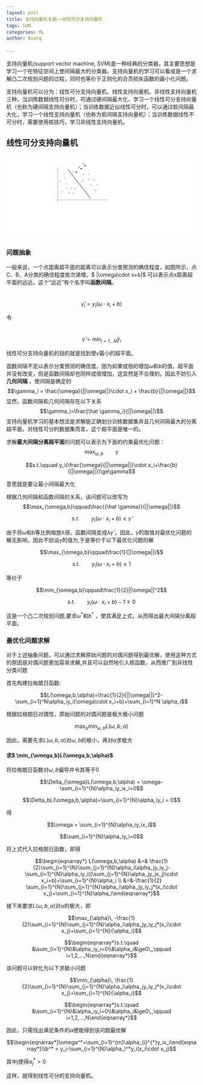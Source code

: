 ```yaml
---
layout: post 
title: 支持向量机专题——线性可分支持向量机
tags: SVM
categories: ML
author: Kuang

---
```




支持向量机(support vector machine, SVM)是一种经典的分类器，其主要思想是学习一个在特征空间上使间隔最大的分类器。支持向量机的学习可以看成是一个求解凸二次规划问题的过程，同时也等价于正则化的合页损失函数的最小化问题。

支持向量机可以分为：线性可分支持向量机、线性支持向量机、非线性支持向量机三种。当训练数据线性可分时，可通过硬间隔最大化，学习一个线性可分支持向量机（也称为硬间隔支持向量机）；当训练数据近似线性可分时，可以通过软间隔最大化，学习一个线性支持向量机（也称为软间隔支持向量机）；当训练数据线性不可分时，需要使用核技巧，学习非线性支持向量机。










## 线性可分支持向量机
![二分类问题][1]





### 问题抽象
一般来说，一个点距离超平面的距离可以表示分类预测的确信程度，如图所示，点C、B、A分类的确信程度依次递增。$ |\omega\cdot x+b|$ 可以表示点$x$距离超平面的远近。这个“远近”有个名字叫**函数间隔**。

​                                                                        $$\hat \gamma_i=y_i(\omega\cdot x_i+b)$$

令

​                                                                       $$\hat \gamma = \min_{i=1...N}\hat y_i$$

线性可分支持向量机的目的就是找到使$\hat \gamma$最小的超平面。

函数间隔不足以表示分类预测的确信度，因为如果成倍的增加$\omega$和$b$的值，超平面并没有改变，但是函数间隔却也同样成倍增加，这显然是不合理的。因此不妨引入**几何间隔** ，使间隔是确定的
​                                                                       $$\gamma_i = \frac{\omega}{||\omega||}\cdot x_i + \frac{b}{||\omega||}$$
显然，函数间隔和几何间隔存在以下关系
​                                                                       $$\gamma_i=\frac{\hat \gamma_i}{||\omega||}$$
支持向量机学习的基本想法是求解能正确划分训练数据集并且几何间隔最大的分离超平面，对线性可分的数据集而言，这个超平面是唯一的。

求解**最大间隔分离超平面**的问题可以表示为下面的约束最优化问题：
$$\max_{\omega,b}\qquad\gamma$$

$$s.t.\qquad y_i(\frac{\omega}{||\omega||}\cdot x_i+\frac{b}{||\omega||})\ge\gamma$$

意思就是要让最小间隔最大化

根据几何间隔和函数间隔的关系，该问题可以改写为
$$\max_{\omega,b}\qquad\frac{{\hat \gamma}}{||\omega||}$$

$$s.t. \qquad y_i(\omega\cdot x_i+b)\ge\hat\gamma$$

由于将$\omega$和$b$等比例缩放$\lambda$倍，函数间隔变成$\lambda \hat \gamma$ ，因此，$\hat\gamma$的取值对最优化问题的解无影响，因此不妨设$\hat\gamma$的值为,于是等价于以下最优化问题的解

$$\max_{\omega,b}\qquad\frac{1}{||\omega||}$$

$$s.t.\qquad y_i(\omega\cdot x_i+b)\ge1$$

等价于

$$\min_{\omega,b}\qquad\frac{1}{2}||\omega||^2$$

$$s.t.\qquad y_i(\omega\cdot x_i+b)-1\ge0$$

这是一个凸二次规划问题,要求$\omega^*$和$b^*$ ，使其满足上式，从而得出最大间隔分离超平面。

### 最优化问题求解

对于上述抽象问题，可以通过求解原始问题的对偶问题得到最优解，使用这种方式的原因是对偶问题更加容易求解,并且可以自然地引入核函数，从而推广到非线性分类问题

首先构建拉格朗日函数:

$$L(\omega,b,\alpha)=\frac{1}{2}{||\omega||}^2-\sum_{i=1}^N\alpha_iy_i(\omega\cdot x_i+b)+\sum_{i=1}^N \alpha_i$$

根据拉格朗日对偶性，原始问题的对偶问题是极大极小问题

$$\max_{\alpha}\min_{\omega,b}L(\omega,b,\alpha)$$

因此，需要先求$L(\omega,b,\alpha)$对$\omega,b$的极小，再对$\alpha$求极大

#### 求$ \min_{\omega,b}L(\omega,b,\alpha)$

将拉格朗日函数对$\omega,b$偏导并令其等于0

$$\Delta_{\omega}L(\omega,b,\alpha) = \omega-\sum_{i=1}^{N}\alpha_iy_ix_i=0$$

$$\Delta_bL(\omega,b,\alpha)=\sum_{i=1}^{N}\alpha_iy_i = 0$$

得

$$\omega = \sum_{i=1}^{N}\alpha_iy_ix_i$$

$$\sum_{i=1}^{N}\alpha_iy_i=0$$

将上式代入拉格朗日函数，即得

$$\begin{eqnarray*} L(\omega,b,\alpha) &=& \frac{1}{2}\sum_{i=1}^{N}\sum_{j=1}^{N}\alpha_i\alpha_jy_iy_j-\sum_{i=1}^{N}\alpha_iy_i((\sum_{j=1}^{N}\alpha_jy_jx_j)\cdot x_i+b)+\sum_{i=1}^{N}\alpha_i \\ &=&-\frac{1}{2}  \sum_{i=1}^{N}\sum_{j=1}^{N}\alpha_i\alpha_jy_iy_j*(x_i\cdot x_j)+\sum_{i=1}^{N}\alpha_i\end{eqnarray*}$$

接下来要求$L(\omega,b,\alpha)$对$\alpha$的极大，即

$$\max_{\alpha}\, -\frac{1}{2}\sum_{i=1}^{N}\sum_{j=1}^{N}\alpha_i\alpha_jy_iy_j*(x_i\cdot x_j)+\sum_{i=1}^{N}{\alpha_i}$$

$$\begin{eqnarray*}s.t.\quad &\sum_{i=1}^{N}&\alpha_iy_i=0\\&\alpha_i&\ge0\,,\qquad i=1,2,...,N\end{eqnarray*}$$

该问题可以转化为以下求极小问题

$$\min_{\alpha}\, \frac{1}{2}\sum_{i=1}^{N}\sum_{j=1}^{N}\alpha_i\alpha_jy_iy_j*(x_i\cdot x_j)+\sum_{i=1}^{N}{\alpha_i}$$

$$\begin{eqnarray*}s.t.\quad &\sum_{i=1}^{N}&\alpha_iy_i=0\\&\alpha_i&\ge0\,,\qquad i=1,2,...,N\end{eqnarray*}$$

因此，只需找出满足条件的$\alpha$便能得到该问题最优解

$$\begin{eqnarray*}\omega^*=\sum_{i=1}^{m}\alpha_{i}^{*}y_ix_i\end{eqnarray*}\\b^* = y_j-\sum_{i=1}^{N}\alpha_i^*y_i(x_i\cdot x_j)$$

其中j使得$\alpha_j^*>0$ 

这样，就得到线性可分的支持向量机。

[1]: https://raw.githubusercontent.com/Consege/SomePicture/master/blog_picture/%E4%BA%8C%E5%88%86%E7%B1%BB%E9%97%AE%E9%A2%98.png
